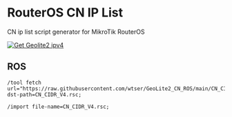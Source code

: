 # RouterOS CN IP List

CN ip list script generator for MikroTik RouterOS

[![Get Geolite2 ipv4](https://github.com/wtser/GeoLite2_CN_ROS/actions/workflows/main.yml/badge.svg?branch=main)](https://github.com/wtser/GeoLite2_CN_ROS/actions/workflows/main.yml)

## ROS

```
/tool fetch url="https://raw.githubusercontent.com/wtser/GeoLite2_CN_ROS/main/CN_CIDR_V4.rsc" dst-path=CN_CIDR_V4.rsc;

/import file-name=CN_CIDR_V4.rsc;
```
